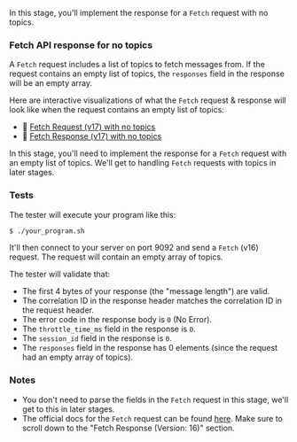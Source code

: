 In this stage, you'll implement the response for a `Fetch` request with no topics.

### Fetch API response for no topics

A `Fetch` request includes a list of topics to fetch messages from. If the request contains an empty list of topics, the `responses` field in the response will be an empty array.

Here are interactive visualizations of what the `Fetch` request & response will look like when the request contains an empty list of topics:

- 🔎 [Fetch Request (v17) with no topics](https://binspec.org/kafka-fetch-request-v17-no-topics)
- 🔎 [Fetch Response (v17) with no topics](https://binspec.org/kafka-fetch-response-v17-no-topics)

In this stage, you'll need to implement the response for a `Fetch` request with an empty list of topics. We'll get to handling `Fetch` requests with topics in later stages.

### Tests

The tester will execute your program like this:

```bash
$ ./your_program.sh
```

It'll then connect to your server on port 9092 and send a `Fetch` (v16) request. The request will contain an empty array of topics.

The tester will validate that:

- The first 4 bytes of your response (the "message length") are valid.
- The correlation ID in the response header matches the correlation ID in the request header.
- The error code in the response body is `0` (No Error).
- The `throttle_time_ms` field in the response is `0`.
- The `session_id` field in the response is `0`.
- The `responses` field in the response has 0 elements (since the request had an empty array of topics).

<!--
```
0000   00 00 00 11 5e 33 46 cc 00 00 00 00 00 00 00 0a   ....^3F.........
0010   b9 c1 2e 01 00                                    .....
```
-->

### Notes

- You don't need to parse the fields in the `Fetch` request in this stage, we'll get to this in later stages.
- The official docs for the `Fetch` request can be found [here](https://kafka.apache.org/protocol.html#The_Messages_Fetch). Make sure
  to scroll down to the "Fetch Response (Version: 16)" section.
